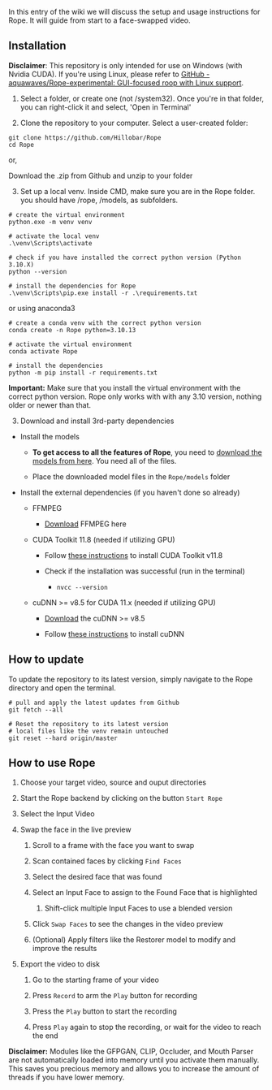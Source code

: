 In this entry of the wiki we will discuss the setup and usage instructions for Rope.  It will guide from start to a face-swapped video.


## [](https://github.com/Hillobar/Rope/wiki#install) Installation

**Disclaimer**:
This repository is only intended for use on Windows (with Nvidia CUDA). If you're using Linux, please refer to [GitHub - aquawaves/Rope-experimental: GUI-focused roop with Linux support](https://github.com/aquawaves/Rope-experimental).

1. Select a folder, or create one (not /system32). Once you're in that folder, you can right-click it and select, 'Open in Terminal'

2. Clone the repository to your computer. Select a user-created folder:

```
git clone https://github.com/Hillobar/Rope
cd Rope
```
or, 

Download the .zip from Github and unzip to your folder

3. Set up a local venv. Inside CMD, make sure you are in the Rope folder. you should have /rope, /models, as subfolders.

```
# create the virtual environment
python.exe -m venv venv

# activate the local venv
.\venv\Scripts\activate

# check if you have installed the correct python version (Python 3.10.X)
python --version

# install the dependencies for Rope
.\venv\Scripts\pip.exe install -r .\requirements.txt
```

or using anaconda3

```
# create a conda venv with the correct python version
conda create -n Rope python=3.10.13

# activate the virtual environment
conda activate Rope

# install the dependencies
python -m pip install -r requirements.txt
```

**Important:**
Make sure that you install the virtual environment with the correct python version. Rope only works with with any 3.10 version, nothing older or newer than that.





3. Download and install 3rd-party dependencies
- Install the models
  
    - **To get access to all the features of Rope**, you need to [download the models from here](https://github.com/Hillobar/Rope/releases/tag/Sapphire). You need all of the files.
  
    - Place the downloaded model files in the `Rope/models` folder
  
  

- Install the external dependencies (if you haven't done so already)
  
    - FFMPEG
      
        - [Download](https://www.ffmpeg.org/download.html) FFMPEG here
      
      
  
    - CUDA Toolkit 11.8 (needed if utilizing GPU)
      
        - Follow [these instructions](https://medium.com/geekculture/install-cuda-and-cudnn-on-windows-linux-52d1501a8805#3e72) to install CUDA Toolkit v11.8
      
        - Check if the installation was successful (run in the terminal)
          
            - `nvcc --version`
          
          
  
    - cuDNN >= v8.5 for CUDA 11.x (needed if utilizing GPU)
      
        - [Download](https://developer.nvidia.com/rdp/cudnn-archive) the cuDNN >= v8.5
      
        - Follow [these instructions](https://medium.com/geekculture/install-cuda-and-cudnn-on-windows-linux-52d1501a8805#46b1) to install cuDNN



## [](https://github.com/Hillobar/Rope/wiki#update) How to update

To update the repository to its latest version, simply navigate to the Rope directory and open the terminal.

```
# pull and apply the latest updates from Github
git fetch --all

# Reset the repository to its latest version
# local files like the venv remain untouched
git reset --hard origin/master
```



## [](https://github.com/Hillobar/Rope/wiki#startup) How to use Rope

1. Choose your target video, source and ouput directories

2. Start the Rope backend by clicking on the button `Start Rope`

3. Select the Input Video

4. Swap the face in the live preview
   
    1. Scroll to a frame with the face you want to swap
    2. Scan contained faces by clicking `Find Faces` 
    3. Select the desired face that was found
    4. Select an Input Face to assign to the Found Face that is highlighted
         1. Shift-click multiple Input Faces to use a blended version

    5. Click `Swap Faces` to see the changes in the video preview
   
    6. (Optional) Apply filters like the Restorer model to modify and improve the results

5. Export the video to disk
   
    1. Go to the starting frame of your video
   
    2. Press `Record` to arm the `Play` button for recording
   
    3. Press the `Play` button to start the recording
   
    4. Press `Play` again to stop the recording, or wait for the video to reach the end



**Disclaimer:**
Modules like the GFPGAN, CLIP, Occluder, and Mouth Parser are not automatically loaded into memory until you activate them manually. This saves you precious memory and allows you to increase the amount of threads if you have lower memory.


